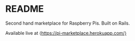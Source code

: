 # README

Second hand marketplace for Raspberry Pis. Built on Rails.

Available live at ⟨https://pi-marketplace.herokuapp.com/⟩